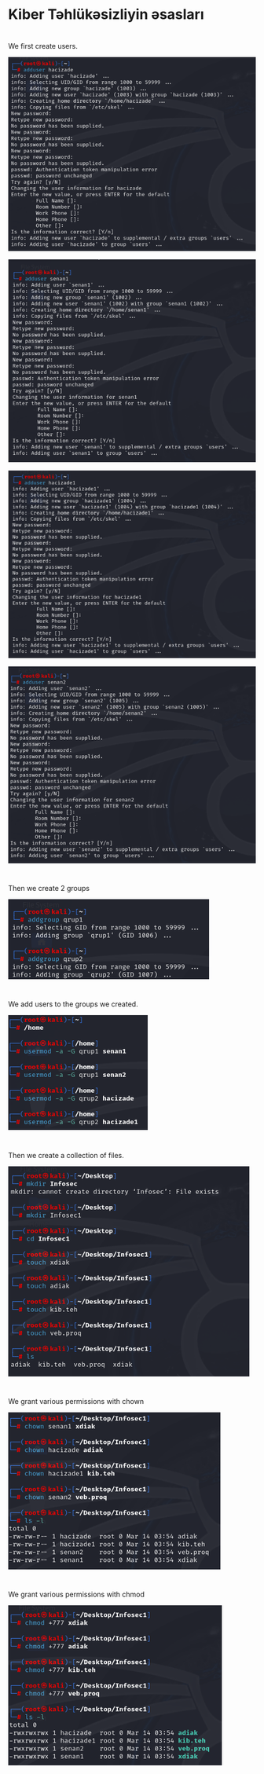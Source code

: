 # Kiber Təhlükəsizliyin əsasları

#
We first create  users.

![alt text](https://github.com/senanhacizade/lab1/blob/main/lab1/user%201.png) 

![alt text](https://github.com/senanhacizade/lab1/blob/main/lab1/user2.png) 

![alt text](https://github.com/senanhacizade/lab1/blob/main/lab1/user3.png) 

![alt text](https://github.com/senanhacizade/lab1/blob/main/lab1/user4.png) 
# 
Then we create 2 groups

![alt text](https://github.com/senanhacizade/lab1/blob/main/lab1/qruplar.png) 
# 
We add users to the groups we created.

![alt text](https://github.com/senanhacizade/lab1/blob/main/lab1/elave%20etmek.png) 
#
Then we create a collection of files.

![alt text](https://github.com/senanhacizade/lab1/blob/main/lab1/file%20duzeltmek.png) 
#
We grant various permissions with chown

![alt text](https://github.com/senanhacizade/lab1/blob/main/lab1/chown.png) 
# 
We grant various permissions with chmod

![alt text](https://github.com/senanhacizade/lab1/blob/main/lab1/chmod.png)
